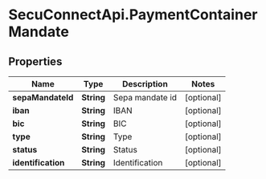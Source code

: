 # SecuConnectApi.PaymentContainerMandate

## Properties
Name | Type | Description | Notes
------------ | ------------- | ------------- | -------------
**sepaMandateId** | **String** | Sepa mandate id | [optional] 
**iban** | **String** | IBAN | [optional] 
**bic** | **String** | BIC | [optional] 
**type** | **String** | Type | [optional] 
**status** | **String** | Status | [optional] 
**identification** | **String** | Identification | [optional] 


